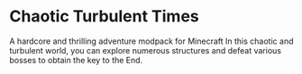 # Chaotic Turbulent Times
A hardcore and thrilling adventure modpack for Minecraft
In this chaotic and turbulent world, you can explore numerous structures and defeat various bosses to obtain the key to the End.
